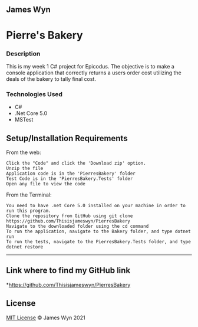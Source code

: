 ## James Wyn

# Pierre's Bakery


### Description
This is my week 1 C# project for Epicodus.  The objective is to make a console application that correctly returns a users order cost utilizing the deals of the bakery to tally final cost.

### Technologies Used
* C#
* .Net Core 5.0
* MSTest

## Setup/Installation Requirements

From the web:

    Click the "Code" and click the 'Download zip' option.
    Unzip the file
    Application code is in the 'PierresBakery' folder
    Test Code is in the 'PierresBakery.Tests' folder
    Open any file to view the code

From the Terminal:

    You need to have .net Core 5.0 installed on your machine in order to run this program.
    Clone the repository from GitHub using git clone https://github.com/Thisisjameswyn/PierresBakery
    Navigate to the downloaded folder using the cd command
    To run the application, navigate to the Bakery folder, and type dotnet run
    To run the tests, navigate to the PierresBakery.Tests folder, and type dotnet restore


* * *

## Link where to find my GitHub link

*https://github.com/Thisisjameswyn/PierresBakery


## License
[MIT License](https://opensource.org/licenses/MIT)
&copy; James Wyn 2021